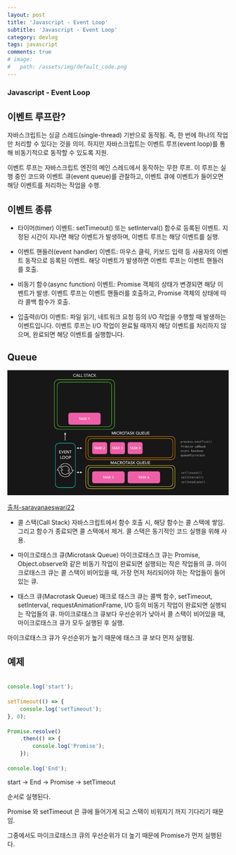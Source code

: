 ```yaml
---
layout: post
title: 'Javascript - Event Loop'
subtitle: 'Javascript - Event Loop'
category: devlog
tags: javascript
comments: true
# image: 
#   path: /assets/img/default_code.png
---
```


### Javascript - Event Loop

## 이벤트 루프란?

자바스크립트는 싱글 스레드(single-thread) 기반으로 동작됨. 즉, 한 번에 하나의 작업만 처리할 수 있다는 것을 의미.
하지만 자바스크립트는 이벤트 루프(event loop)를 통해 비동기적으로 동작할 수 있도록 지원.

이벤트 루프는 자바스크립트 엔진의 메인 스레드에서 동작하는 무한 루프. 
이 루프는 실행 중인 코드와 이벤트 큐(event queue)를 관찰하고, 이벤트 큐에 이벤트가 들어오면 해당 이벤트를 처리하는 작업을 수행.



## 이벤트 종류

- 타이머(timer) 이벤트: setTimeout() 또는 setInterval() 함수로 등록된 이벤트. 지정된 시간이 지나면 해당 이벤트가 발생하며, 이벤트 루프는 해당 이벤트를 실행.

- 이벤트 핸들러(event handler) 이벤트: 마우스 클릭, 키보드 입력 등 사용자의 이벤트 동작으로 등록된 이벤트. 해당 이벤트가 발생하면 이벤트 루프는 이벤트 핸들러를 호출.

- 비동기 함수(async function) 이벤트: Promise 객체의 상태가 변경되면 해당 이벤트가 발생. 이벤트 루프는 이벤트 핸들러를 호출하고, Promise 객체의 상태에 따라 콜백 함수가 호출.

- 입출력(I/O) 이벤트: 파일 읽기, 네트워크 요청 등의 I/O 작업을 수행할 때 발생하는 이벤트입니다. 이벤트 루프는 I/O 작업이 완료될 때까지 해당 이벤트를 처리하지 않으며, 완료되면 해당 이벤트를 실행합니다.



## Queue

![img_loop.png](/assets/img/post/img_loop.gif)

[출처-saravanaeswari22](https://medium.com/@saravanaeswari22/microtasks-and-macro-tasks-in-event-loop-7b408b2949e0)

- 콜 스택(Call Stack)
자바스크립트에서 함수 호출 시, 해당 함수는 콜 스택에 쌓임. 그리고 함수가 종료되면 콜 스택에서 제거.
콜 스택은 동기적인 코드 실행을 위해 사용.

- 마이크로태스크 큐(Microtask Queue)
마이크로태스크 큐는 Promise, Object.observe와 같은 비동기 작업이 완료되면 실행되는 작은 작업들의 큐.
마이크로태스크 큐는 콜 스택이 비어있을 때, 가장 먼저 처리되어야 하는 작업들이 들어있는 큐.

- 태스크 큐(Macrotask Queue)
매크로 태스크 큐는 콜백 함수, setTimeout, setInterval, requestAnimationFrame, I/O 등의 비동기 작업이 완료되면 실행되는 작업들의 큐.
마이크로태스크 큐보다 우선순위가 낮아서 콜 스택이 비어있을 때, 마이크로태스크 큐가 모두 실행된 후 실행.


마이크로태스크 큐가 우선순위가 높기 때문에 태스크 큐 보다 먼저 실행됨.



## 예제

```js

console.log('start');

setTimeout(() => {
    console.log('setTimeout');
}, 0);

Promise.resolve()
    .then(() => {
        console.log('Promise');
    });

console.log('End');

```

start -> End -> Promise -> setTimeout

순서로 실행된다.

Promise 와 setTimeout 은 큐에 들어가게 되고 스택이 비워지기 까지 기다리기 때문임.

그중에서도 마이크로태스크 큐의 우선순위가 더 높기 때문에 Promise가 먼저 실행된다.